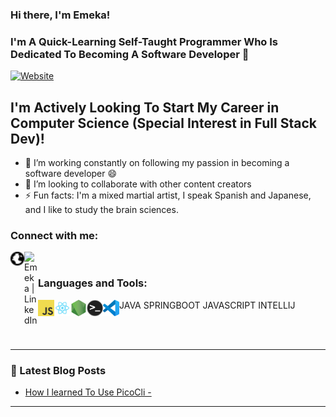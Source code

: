 ### Hi there, I'm Emeka! 
### I'm A Quick-Learning Self-Taught Programmer Who Is Dedicated To Becoming A Software Developer  👋 

[![Website](https://img.shields.io/website?label=EmekaAnekwe.com&style=for-the-badge&url=https%3A%2F%2Femekaanekwe.com)](https://emekaanekwe.com)

## I'm Actively Looking To Start My Career in Computer Science (Special Interest in Full Stack Dev)!

- 🌱 I’m working constantly on following my passion in becoming a software developer :smile:
- 👯 I’m looking to collaborate with other content creators
- ⚡ Fun facts: I'm a mixed martial artist, I speak Spanish and Japanese, and I like to study the brain sciences.

### Connect with me:

[<img align="left" alt="emekaanekwe.com" width="22px" src="https://raw.githubusercontent.com/iconic/open-iconic/master/svg/globe.svg" />][website]
[<img align="left" alt="Emeka | LinkedIn" width="22px" src="https://cdn.jsdelivr.net/npm/simple-icons@v3/icons/linkedin.svg" />][linkedin]

<br />

### Languages and Tools:
JAVA
SPRINGBOOT
JAVASCRIPT
INTELLIJ
[<img align="left" alt="JavaScript" width="26px" src="https://raw.githubusercontent.com/github/explore/80688e429a7d4ef2fca1e82350fe8e3517d3494d/topics/javascript/javascript.png" />][jsplaylist]
[<img align="left" alt="React" width="26px" src="https://raw.githubusercontent.com/github/explore/80688e429a7d4ef2fca1e82350fe8e3517d3494d/topics/react/react.png" />][reactplaylist]
[<img align="left" alt="Node.js" width="26px" src="https://raw.githubusercontent.com/github/explore/80688e429a7d4ef2fca1e82350fe8e3517d3494d/topics/nodejs/nodejs.png" />][webdevplaylist]
[<img align="left" alt="Terminal" width="26px" src="https://raw.githubusercontent.com/github/explore/80688e429a7d4ef2fca1e82350fe8e3517d3494d/topics/terminal/terminal.png" />][webdevplaylist]
[<img align="left" alt="Visual Studio Code" width="26px" src="https://raw.githubusercontent.com/github/explore/80688e429a7d4ef2fca1e82350fe8e3517d3494d/topics/visual-studio-code/visual-studio-code.png" />][webdevplaylist]



<br />
<br />

---

### 📕 Latest Blog Posts

<!-- BLOG-POST-LIST:START -->
- [How I learned To Use PicoCli - ](https://emekaanekwe.com)

<!-- BLOG-POST-LIST:END -->

---

[website]: https://www.emekaanekwe.com
[linkedin]: https://www.linkedin.com/in/emeka-anekwe-9047227b/
[webdevplaylist]: https://www.emekaanekwe.com
[jsplaylist]: https://www.emekaanekwe.com
[cssplaylist]: https://www.emekaanekwe.com
[reactplaylist]: https://www.emekaanekwe.com

